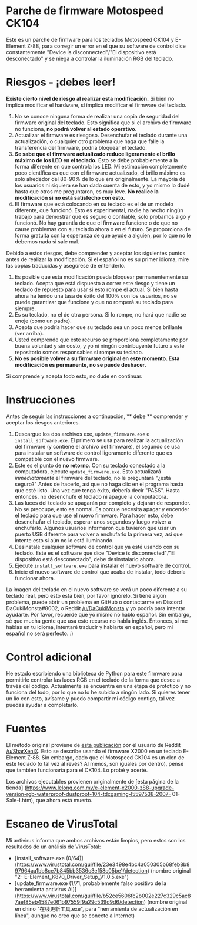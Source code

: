 # Parche de firmware Motospeed CK104
Este es un parche de firmware para los teclados Motospeed CK104 y E-Element Z-88, para corregir un error en el que su software de control dice constantemente "Device is disconnected"/"El dispositivo está desconectado" y se niega a controlar la iluminación RGB del teclado.

# Riesgos - ¡debes leer!
**Existe cierto nivel de riesgo al realizar esta modificación.** Si bien no implica modificar el hardware, sí implica modificar el firmware del teclado.
  1. No se conoce ninguna forma de realizar una copia de seguridad del firmware original del teclado. Esto significa que si el archivo de firmware no funciona, **no podrá volver al estado operativo**.
  2. Actualizar el firmware es riesgoso. Desenchufar el teclado durante una actualización, o cualquier otro problema que haga que falle la transferencia del firmware, podría bloquear el teclado.
  3. **Se sabe que el firmware actualizado reduce ligeramente el brillo máximo de los LED en el teclado.** Esto se debe probablemente a la forma diferente en que controla los LED. Mi estimación completamente poco científica es que con el firmware actualizado, el brillo máximo es solo alrededor del 80-90% de lo que era originalmente. La mayoría de los usuarios ni siquiera se han dado cuenta de esto, y yo mismo lo dudé hasta que otros me preguntaron, es muy leve. **No realice la modificación si no está satisfecho con esto.**
  4. El firmware que está colocando en su teclado es el de un modelo diferente, que funcionó. Esto es experimental, nadie ha hecho ningún trabajo para demostrar que es seguro o confiable, solo probamos algo y funcionó. No hay garantía de que el firmware funcione o de que no cause problemas con su teclado ahora o en el futuro. Se proporciona de forma gratuita con la esperanza de que ayude a alguien, por lo que no le debemos nada si sale mal.

Debido a estos riesgos, debe comprender y aceptar los siguientes puntos antes de realizar la modificación. Si el español no es su primer idioma, mire las copias traducidas y asegúrese de entenderlo.
  1. Es posible que esta modificación pueda bloquear permanentemente su teclado. Acepta que está dispuesto a correr este riesgo y tiene un teclado de repuesto para usar si esto rompe el actual. Si bien hasta ahora ha tenido una tasa de éxito del 100% con los usuarios, no se puede garantizar que funcione y que no romperá su teclado para siempre.
  2. Es su teclado, no el de otra persona. Si lo rompe, no hará que nadie se enoje (como un padre).
  3. Acepta que podría hacer que su teclado sea un poco menos brillante (ver arriba).
  4. Usted comprende que este recurso se proporciona completamente por buena voluntad y sin costo, y yo ni ningún contribuyente futuro a este repositorio somos responsables si rompe su teclado.
  5. **No es posible volver a su firmware original en este momento. Esta modificación es permanente, no se puede deshacer.**

Si comprende y acepta todo esto, no dude en continuar.

# Instrucciones
Antes de seguir las instrucciones a continuación, ** debe ** comprender y aceptar los riesgos anteriores.

  1. Descargue los dos archivos exe, `update_firmware.exe` e` install_software.exe`. El primero se usa para realizar la actualización del firmware (y contiene el archivo del firmware), el segundo se usa para instalar un software de control ligeramente diferente que es compatible con el nuevo firmware.
  2. Este es el punto de **no retorno**. Con su teclado conectado a la computadora, ejecute `update_firmware.exe`. Esto actualizará *inmediatamente* el firmware del teclado, no le preguntará "¿está seguro?" Antes de hacerlo, así que no haga clic en el programa hasta que esté listo. Una vez que tenga éxito, debería decir "PASS". Hasta entonces, no desenchufe el teclado ni apague la computadora.
  3. Las luces del teclado se apagarán por completo y dejarán de responder. No se preocupe, esto es normal. Es porque necesita apagar y encender el teclado para que use el nuevo firmware. Para hacer esto, debe desenchufar el teclado, esperar unos segundos y luego volver a enchufarlo. Algunos usuarios informaron que tuvieron que usar un puerto USB diferente para volver a enchufarlo la primera vez, así que intente esto si aún no lo está iluminando.
  4. Desinstale cualquier software de control que ya esté usando con su teclado. Este es el software que dice "Device is disconnected"/"El dispositivo está desconectado", debe desinstalarlo ahora.
  5. Ejecute `install_software.exe` para instalar el nuevo software de control.
  6. Inicie el nuevo software de control que acaba de instalar, todo debería funcionar ahora.

La imagen del teclado en el nuevo software se verá un poco diferente a su teclado real, pero esto está bien, por favor ignórelo. Si tiene algún problema, puede abrir un problema en GitHub o contactarme en Discord DaCukiMonsta#8002, o Reddit [/u/DaCukiMonsta](https://www.reddit.com/u/DaCukiMonsta) y yo podría para intentar ayudarte. Por favor, recuerde que yo mismo no hablo español. Sin embargo, sé que mucha gente que usa este recurso no habla inglés. Entonces, si me hablas en tu idioma, intentaré traducir y hablarte en español, pero mi español no será perfecto. :)

# Control adicional
He estado escribiendo una biblioteca de Python para este firmware para permitirle controlar las luces RGB en el teclado de la forma que desee a través del código. Actualmente se encuentra en una etapa de prototipo y no funciona del todo, por lo que no lo he subido a ningún lado. Si quieres tener un lío con esto, avísame y puedo compartir mi código contigo, tal vez puedas ayudar a completarlo.

# Fuentes
El método original proviene de [esta publicación](https://www.reddit.com/r/MechanicalKeyboards/comments/7sghkk/eelement_z88_104_keys_lighting_and_macro_editor/) por el usuario de Reddit [/u/SharXeniX](https://www.reddit.com/u/SharXeniX). Esto se describe usando el firmware X2000 en un teclado E-Element Z-88. Sin embargo, dado que el Motospeed CK104 es un clon de este teclado (o tal vez al revés? Al menos, son iguales por dentro), pensé que también funcionaría para el CK104. Lo probé y acerté.

Los archivos ejecutables provienen originalmente de [esta página de la tienda] (https://www.lelong.com.my/e-element-x2000-z88-upgrade-version-rgb-waterproof-dustproof-104-tdcgaming-I5597538-2007- 01-Sale-I.htm), que ahora está muerto.

# Escaneo de VirusTotal
Mi antivirus informa que ambos archivos están limpios, pero estos son los resultados de un análisis de VirusTotal:
  - [install_software.exe (0/64)] (https://www.virustotal.com/gui/file/23e3498e4bc4a050305b68feb8b897964aa1bb8ce7b845bb3536c3ef58c05be1/detection) (nombre original "2- E-Element_K870_Driver_Setup_V1.0.5.exe")
  - [update_firmware.exe (1/71, probablemente falso positivo de la herramienta antivirus AI)] (https://www.virustotal.com/gui/file/b52ce5606fc2b002e227c329c5ac87aef85eb4587e061b97559f9a29c539d9d6/detection) (nombre original en chino "在线更新工具.exe", para "herramienta de actualización en línea", aunque no creo que se conecte a Internet)
